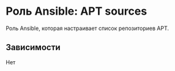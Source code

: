 # Роль Ansible: APT sources

Роль Ansible, которая настраивает список репозиториев APT.

## Зависимости

Нет
